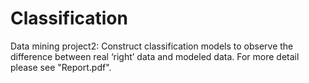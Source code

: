 # Classification
Data mining project2: Construct classification models to observe the difference between real ‘right’ data and modeled data.
For more detail please see "Report.pdf".
